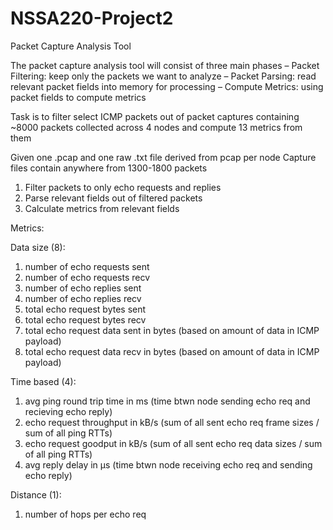 # NSSA220-Project2
Packet Capture Analysis Tool

The packet capture analysis tool will
consist of three main phases
– Packet Filtering: keep only the packets
we want to analyze
– Packet Parsing: read relevant packet
fields into memory for processing
– Compute Metrics: using packet fields to
compute metrics

Task is to filter select ICMP packets
out of packet captures containing ~8000
packets collected across 4 nodes and
compute 13 metrics from them

Given one .pcap and one raw .txt file derived from pcap per node
Capture files contain anywhere from 1300-1800 packets

1. Filter packets to only echo requests and replies
2. Parse relevant fields out of filtered packets
3. Calculate metrics from relevant fields

Metrics:

Data size (8):
  1. number of echo requests sent
  2. number of echo requests recv
  3. number of echo replies sent
  4. number of echo replies recv
  5. total echo request bytes sent
  6. total echo request bytes recv
  7. total echo request data sent in bytes (based on amount of data in ICMP payload)
  8. total echo request data recv in bytes (based on amount of data in ICMP payload)
  
  
Time based (4):
  1. avg ping round trip time in ms
     (time btwn node sending echo req and recieving echo reply)
  2. echo request throughput in kB/s
     (sum of all sent echo req frame sizes / sum of all ping RTTs)
  3. echo request goodput in kB/s
     (sum of all sent echo req data sizes / sum of all ping RTTs)
  4. avg reply delay in μs
     (time btwn node receiving echo req and sending echo reply)
     
 Distance (1):
  1. number of hops per echo req
